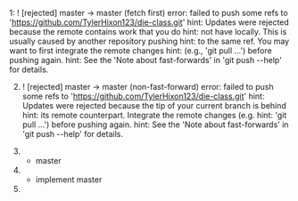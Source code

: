 1:  ! [rejected]        master -> master (fetch first)
error: failed to push some refs to 'https://github.com/TylerHixon123/die-class.git'
hint: Updates were rejected because the remote contains work that you do
hint: not have locally. This is usually caused by another repository pushing
hint: to the same ref. You may want to first integrate the remote changes
hint: (e.g., 'git pull ...') before pushing again.
hint: See the 'Note about fast-forwards' in 'git push --help' for details.

2.  ! [rejected]        master -> master (non-fast-forward)
error: failed to push some refs to 'https://github.com/TylerHixon123/die-class.git'
hint: Updates were rejected because the tip of your current branch is behind
hint: its remote counterpart. Integrate the remote changes (e.g.
hint: 'git pull ...') before pushing again.
hint: See the 'Note about fast-forwards' in 'git push --help' for details.

3.  * master

4. * implement
  master

5.

